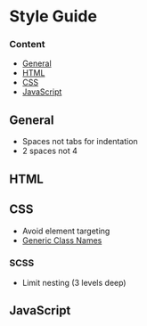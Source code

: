 # Style Guide

### Content
- [General](#general)
- [HTML](#html)
- [CSS](#css)
- [JavaScript](#javascript)


## General

- Spaces not tabs for indentation
- 2 spaces not 4

## HTML



## CSS 

- Avoid element targeting
- [Generic Class Names](http://www.deemble.com/deeadmin/v1_2_0/classes.html)

### SCSS

- Limit nesting (3 levels deep)

## JavaScript
